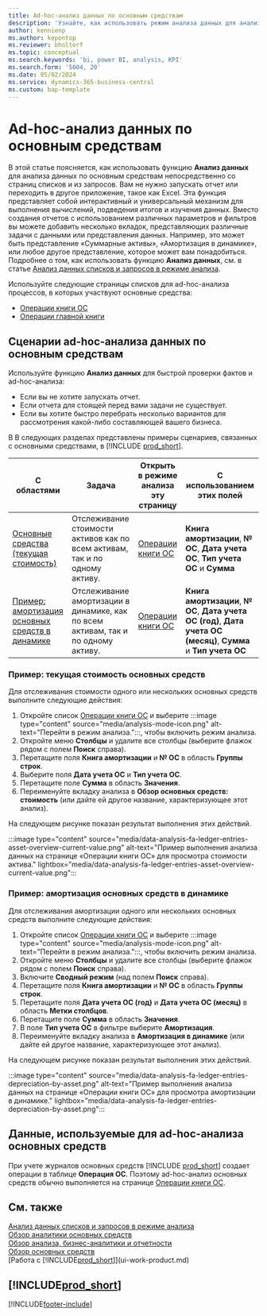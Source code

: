 ```yaml
---
title: Ad-hoc-анализ данных по основным средствам
description: 'Узнайте, как использовать режим анализа данных для анализа данных по основным средствам.'
author: kennienp
ms.author: kepontop
ms.reviewer: bholtorf
ms.topic: conceptual
ms.search.keywords: 'bi, power BI, analysis, KPI'
ms.search.form: '5604, 20'
ms.date: 05/02/2024
ms.service: dynamics-365-business-central
ms.custom: bap-template
---
```


# Ad-hoc-анализ данных по основным средствам

В этой статье поясняется, как использовать функцию **Анализ данных** для анализа данных по основным средствам непосредственно со страниц списков и из запросов. Вам не нужно запускать отчет или переходить в другое приложение, такое как Excel. Эта функция представляет собой интерактивный и универсальный механизм для выполнения вычислений, подведения итогов и изучения данных. Вместо создания отчетов с использованием различных параметров и фильтров вы можете добавить несколько вкладок, представляющих различные задачи с данными или представления данных. Например, это может быть представление «Суммарные активы», «Амортизация в динамике», или любое другое представление, которое может вам понадобиться. Подробнее о том, как использовать функцию **Анализ данных**, см. в статье [Анализ данных списков и запросов в режиме анализа](analysis-mode.md).

Используйте следующие страницы списков для ad-hoc-анализа процессов, в которых участвуют основные средства:

- [Операции книги ОС](https://businesscentral.dynamics.com/?page=5604)
- [Операции главной книги](https://businesscentral.dynamics.com/?page=20)

## Сценарии ad-hoc-анализа данных по основным средствам

Используйте функцию **Анализ данных** для быстрой проверки фактов и ad-hoc-анализа:

- Если вы не хотите запускать отчет.
- Если отчета для стоящей перед вами задачи не существует.
- Если вы хотите быстро перебрать несколько вариантов для рассмотрения какой-либо составляющей вашего бизнеса.

В В следующих разделах представлены примеры сценариев, связанных с основными средствами, в [!INCLUDE [prod_short](includes/prod_short.md)].

| С областями | Задача | Открыть в режиме анализа эту страницу | С использованием этих полей |
| ---- | ----- | ------------------------------- |------------------- |
| [Основные средства (текущая стоимость)](#example-fixed-assets-current-value) | Отслеживание стоимости активов как по всем активам, так и по одному активу. | [Операции книги ОС](https://businesscentral.dynamics.com/?page=5604) | **Книга амортизации**, **№ ОС**, **Дата учета ОС**, **Тип учета ОС** и **Сумма** |
|[Пример: амортизация основных средств в динамике](#example-fixed-asset-depreciations-over-time) | Отслеживание амортизации в динамике, как по всем активам, так и по одному активу. | [Операции книги ОС](https://businesscentral.dynamics.com/?page=5604) | **Книга амортизации**, **№ ОС**, **Дата учета ОС (год)**, **Дата учета ОС (месяц)**, **Сумма** и **Тип учета ОС** |

### Пример: текущая стоимость основных средств

Для отслеживания стоимости одного или нескольких основных средств выполните следующие действия:

1. Откройте список [Операции книги ОС](https://businesscentral.dynamics.com/?page=5604) и выберите :::image type="content" source="media/analysis-mode-icon.png" alt-text="Перейти в режим анализа.":::, чтобы включить режим анализа.
1. Откройте меню **Столбцы** и удалите все столбцы (выберите флажок рядом с полем **Поиск** справа).
1. Перетащите поля **Книга амортизации** и **№ ОС** в область **Группы строк**.
1. Выберите поля **Дата учета ОС** и **Тип учета ОС**.
1. Перетащите поле **Сумма** в область **Значения**.
1. Переименуйте вкладку анализа в **Обзор основных средств: стоимость** (или дайте ей другое название, характеризующее этот анализ).

На следующем рисунке показан результат выполнения этих действий.

:::image type="content" source="media/data-analysis-fa-ledger-entries-asset-overview-current-value.png" alt-text="Пример выполнения анализа данных на странице «Операции книги ОС» для просмотра стоимости актива." lightbox="media/data-analysis-fa-ledger-entries-asset-overview-current-value.png":::

### Пример: амортизация основных средств в динамике

Для отслеживания амортизации одного или нескольких основных средств выполните следующие действия:

1. Откройте список [Операции книги ОС](https://businesscentral.dynamics.com/?page=5604) и выберите :::image type="content" source="media/analysis-mode-icon.png" alt-text="Перейти в режим анализа.":::, чтобы включить режим анализа.
1. Откройте меню **Столбцы** и удалите все столбцы (выберите флажок рядом с полем **Поиск** справа).
1. Включите **Сводный режим** (над полем **Поиск** справа).
1. Перетащите поля **Книга амортизации** и **№ ОС** в область **Группы строк**.
1. Перетащите поля **Дата учета ОС (год)** и **Дата учета ОС (месяц)** в область **Метки столбцов**.
1. Перетащите поле **Сумма** в область **Значения**.
1. В поле **Тип учета ОС** в фильтре выберите **Амортизация**.
1. Переименуйте вкладку анализа в **Амортизация в динамике** (или дайте ей другое название, характеризующее этот анализ).

На следующем рисунке показан результат выполнения этих действий.

:::image type="content" source="media/data-analysis-fa-ledger-entries-depreciation-by-asset.png" alt-text="Пример выполнения анализа данных на странице «Операции книги ОС» для просмотра амортизации в динамике." lightbox="media/data-analysis-fa-ledger-entries-depreciation-by-asset.png":::

## Данные, используемые для ad-hoc-анализа основных средств

При учете журналов основных средств [!INCLUDE [prod_short](includes/prod_short.md)] создает операции в таблице **Операция ОС**. Поэтому ad-hoc-анализ основных средств обычно выполняется на странице [Операции книги ОС](https://businesscentral.dynamics.com/?page=5604).

## См. также

[Анализ данных списков и запросов в режиме анализа](analysis-mode.md)  
[Обзор аналитики основных средств](fa-analytics-overview.md)  
[Обзор анализа, бизнес-аналитики и отчетности](reports-bi-reporting.md)  
[Обзор основных средств](fa-manage.md)  
[Работа с [!INCLUDE[prod_short](includes/prod_short.md)]](ui-work-product.md)  

## [!INCLUDE[prod_short](includes/free_trial_md.md)]  

[!INCLUDE[footer-include](includes/footer-banner.md)]